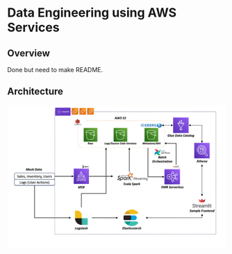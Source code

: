 # Data Engineering using AWS Services

## Overview
Done but need to make README.

## Architecture
![Architecture](app/images/archi.png)